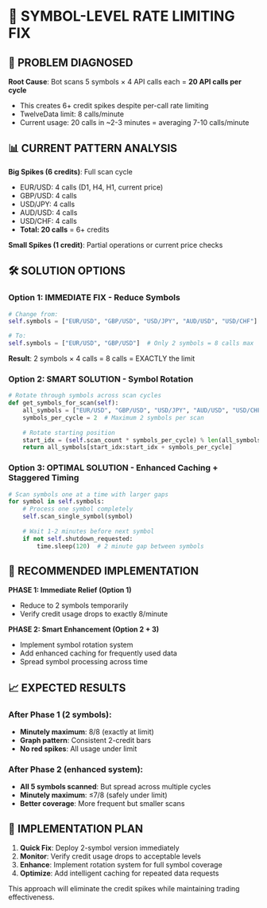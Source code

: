 # 🎯 SYMBOL-LEVEL RATE LIMITING FIX

## 🚨 PROBLEM DIAGNOSED

**Root Cause**: Bot scans 5 symbols × 4 API calls each = **20 API calls per cycle**
- This creates 6+ credit spikes despite per-call rate limiting
- TwelveData limit: 8 calls/minute
- Current usage: 20 calls in ~2-3 minutes = averaging 7-10 calls/minute

## 📊 CURRENT PATTERN ANALYSIS

**Big Spikes (6 credits)**: Full scan cycle
- EUR/USD: 4 calls (D1, H4, H1, current price)
- GBP/USD: 4 calls 
- USD/JPY: 4 calls
- AUD/USD: 4 calls  
- USD/CHF: 4 calls
- **Total: 20 calls** = 6+ credits

**Small Spikes (1 credit)**: Partial operations or current price checks

## 🛠️ SOLUTION OPTIONS

### **Option 1: IMMEDIATE FIX - Reduce Symbols**
```python
# Change from:
self.symbols = ["EUR/USD", "GBP/USD", "USD/JPY", "AUD/USD", "USD/CHF"]

# To:
self.symbols = ["EUR/USD", "GBP/USD"]  # Only 2 symbols = 8 calls max
```
**Result**: 2 symbols × 4 calls = 8 calls = EXACTLY the limit

### **Option 2: SMART SOLUTION - Symbol Rotation**
```python
# Rotate through symbols across scan cycles
def get_symbols_for_scan(self):
    all_symbols = ["EUR/USD", "GBP/USD", "USD/JPY", "AUD/USD", "USD/CHF"]
    symbols_per_cycle = 2  # Maximum 2 symbols per scan
    
    # Rotate starting position
    start_idx = (self.scan_count * symbols_per_cycle) % len(all_symbols)
    return all_symbols[start_idx:start_idx + symbols_per_cycle]
```

### **Option 3: OPTIMAL SOLUTION - Enhanced Caching + Staggered Timing**
```python
# Scan symbols one at a time with larger gaps
for symbol in self.symbols:
    # Process one symbol completely
    self.scan_single_symbol(symbol)
    
    # Wait 1-2 minutes before next symbol
    if not self.shutdown_requested:
        time.sleep(120)  # 2 minute gap between symbols
```

## 🎯 RECOMMENDED IMPLEMENTATION

**PHASE 1: Immediate Relief (Option 1)**
- Reduce to 2 symbols temporarily
- Verify credit usage drops to exactly 8/minute

**PHASE 2: Smart Enhancement (Option 2 + 3)**
- Implement symbol rotation system
- Add enhanced caching for frequently used data
- Spread symbol processing across time

## 📈 EXPECTED RESULTS

### **After Phase 1 (2 symbols)**:
- **Minutely maximum**: 8/8 (exactly at limit)
- **Graph pattern**: Consistent 2-credit bars
- **No red spikes**: All usage under limit

### **After Phase 2 (enhanced system)**:
- **All 5 symbols scanned**: But spread across multiple cycles
- **Minutely maximum**: ≤7/8 (safely under limit)  
- **Better coverage**: More frequent but smaller scans

## 🚀 IMPLEMENTATION PLAN

1. **Quick Fix**: Deploy 2-symbol version immediately
2. **Monitor**: Verify credit usage drops to acceptable levels
3. **Enhance**: Implement rotation system for full symbol coverage
4. **Optimize**: Add intelligent caching for repeated data requests

This approach will eliminate the credit spikes while maintaining trading effectiveness.
